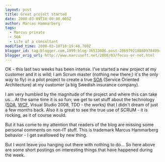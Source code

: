 ```yaml
---
layout: post
title: Great project started
date: 2008-03-09T18:00:00.005Z
author: Marcus Hammarberg
tags:
  - Marcus private
  - SOA
  - Life of a consultant
modified_time: 2008-03-10T10:19:48.760Z
blogger_id: tag:blogger.com,1999:blog-36533086.post-2069792188809784994
blogger_orig_url: http://www.marcusoft.net/2008/03/focus-or-not.html
---
```


OK - this last two weeks has been intense. I've started a new project at
my customer and it is wild; I am Scrum master (nothing new there;) it's
the only way to fly) in a pilot project to create a true [<span
id="SPELLING_ERROR_0"
class="blsp-spelling-error">SOA](http://en.wikipedia.org/wiki/Service-oriented_architecture)
(Service Oriented Architecture) at my customer (a big Swedish insurance
company).

I am very humbled by the magnitude of the project and where this can
take us... At the same time it is so fun; we get to set stuff about the
technology ([SOA](http://en.wikipedia.org/wiki/Service-oriented_architecture),
[WCF](http://msdn2.microsoft.com/en-us/netframework/aa663324.aspx),
Visual Studio 2008, TDD - the works) that I didn't dream of just a few
months back. Also it is great to see the true use of SCRUM - it is
rocking, as it of course would.

But it has come to my attention that readers of the blog are missing
some personal comments on non-IT stuff. This is trademark Marcus Hammarberg
behavior - I get swallowed by new thing.

But I wont leave you hanging out there with nothing to do... So here
above are some short postings on interesting things that have happened
during the week.
